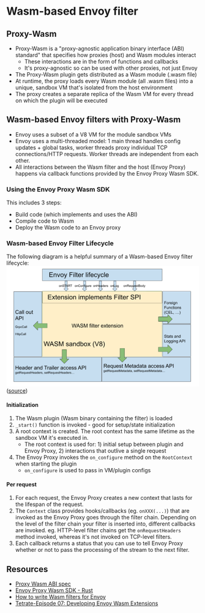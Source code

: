 # Wasm-based Envoy filter

## Proxy-Wasm
- Proxy-Wasm is a "proxy-agnostic application binary interface (ABI) standard" that specifies how proxies (host) and Wasm modules interact
   - These interactions are in the form of functions and callbacks
   - It's proxy-agnostic so can be used with other proxies, not just Envoy
- The Proxy-Wasm plugin gets distributed as a Wasm module (.wasm file)
- At runtime, the proxy loads every Wasm module (all .wasm files) into a unique, sandbox VM that's isolated from the host environment
- The proxy creates a separate replica of the Wasm VM for every thread on which the plugin will be executed

## Wasm-based Envoy filters with Proxy-Wasm
- Envoy uses a subset of a V8 VM for the module sandbox VMs
- Envoy uses a multi-threaded model: 1 main thread handles config updates + global tasks, worker threads proxy individual TCP connections/HTTP requests. Worker threads are independent from each other.
- All interactions between the Wasm filter and the host (Envoy Proxy) happens via callback functions provided by the Envoy Proxy Wasm SDK.

### Using the Envoy Proxy Wasm SDK

This includes 3 steps:
- Build code (which implements and uses the ABI)
- Compile code to Wasm
- Deploy the Wasm code to an Envoy proxy

### Wasm-based Envoy Filter Lifecycle

The following diagram is a helpful summary of a Wasm-based Envoy filter lifecycle:
![](../_meta/images/wasm-based-envoy-filter-lifeycle.png)
([source](https://docs.eupraxia.io/docs/how-to-guides/deploy-rust-based-envoy-filter/))

#### Initialization

1. The Wasm plugin (Wasm binary containing the filter) is loaded
2. `_start()` function is invoked - good for setup/state initialization
3. A root context is created. The root context has the same lifetime as the sandbox VM it's executed in.
   - The root context is used for: 1) initial setup between plugin and Envoy Proxy, 2) interactions that outlive a single request
4. The Envoy Proxy invokes the `on_configure` method on the `RootContext` when starting the plugin
   - `on_configure` is used to pass in VM/plugin configs

#### Per request

1. For each request, the Envoy Proxy creates a new context that lasts for the lifespan of the request.
2. The `Context` class provides hooks/callbacks (eg. `onXXX(...)`) that are invoked as the Envoy Proxy goes through the filter chain.
   Depending on the level of the filter chain your filter is inserted into, different callbacks are invoked.
   eg. HTTP-level filter chains get the `onRequestHeaders` method invoked, whereas it's not invoked on TCP-level filters.
3. Each callback returns a status that you can use to tell Envoy Proxy whether or not to pass the processing of the stream to the next filter.

## Resources

- [Proxy Wasm ABI spec](https://github.com/proxy-wasm/spec/tree/master/abi-versions/vNEXT)
- [Envoy Proxy Wasm SDK - Rust](https://github.com/proxy-wasm/proxy-wasm-rust-sdk/blob/master/src/traits.rs)
- [How to write Wasm filters for Envoy](https://banzaicloud.com/blog/envoy-wasm-filter/)
- [Tetrate-Episode 07: Developing Envoy Wasm Extensions](https://youtu.be/JIq8wujlG9s?t=1137)
